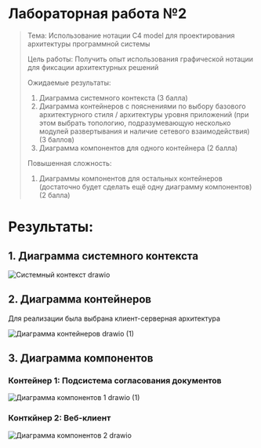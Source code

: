 # Лабораторная работа №2

> Тема: Использование нотации C4 model для проектирования архитектуры программной системы
> 
> Цель работы: Получить опыт использования графической нотации для фиксации архитектурных решений
> 
> Ожидаемые результаты:
> 
> 1.	Диаграмма системного контекста (3 балла)
> 2.	Диаграмма контейнеров с пояснениями по выбору базового архитектурного стиля / архитектуры уровня приложений (при этом выбрать топологию, подразумевающую несколько модулей развертывания и наличие сетевого взаимодействия) (3 баллов)
> 3.	Диаграмма компонентов для одного контейнера (2 балла)
> 
> Повышенная сложность:
> 1.	Диаграммы компонентов для остальных контейнеров (достаточно будет сделать ещё одну диаграмму компонентов) (2 балла)

# Результаты:
## 1. Диаграмма системного контекста

![Системный контекст drawio](https://github.com/user-attachments/assets/6f605f04-b5f4-438b-9fb9-60fdedd5228d)

## 2. Диаграмма контейнеров

Для реализации была выбрана клиент-серверная архитектура

![Диаграмма контейнеров drawio (1)](https://github.com/user-attachments/assets/85b9f373-7445-419f-ae4b-03117b65c754)

## 3. Диаграмма компонентов

### Контейнер 1: Подсистема согласования документов

![Диаграмма компонентов 1 drawio (1)](https://github.com/user-attachments/assets/18c922a9-9b5e-4558-b43e-446f9edca042)

### Конткйнер 2: Веб-клиент

![Диаграмма компонентов 2 drawio](https://github.com/user-attachments/assets/793729ba-2864-4d71-bf35-8c310ab2369a)
